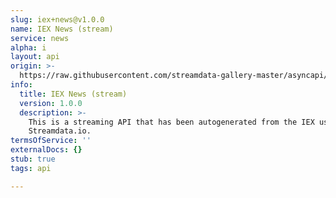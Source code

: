 ```yaml
---
slug: iex+news@v1.0.0
name: IEX News (stream)
service: news
alpha: i
layout: api
origin: >-
  https://raw.githubusercontent.com/streamdata-gallery-master/asyncapi/master/_listings/iex/iex-news-stream-async.md
info:
  title: IEX News (stream)
  version: 1.0.0
  description: >-
    This is a streaming API that has been autogenerated from the IEX using
    Streamdata.io.
termsOfService: ''
externalDocs: {}
stub: true
tags: api

---
```

